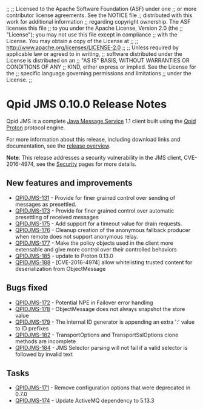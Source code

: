 ;;
;; Licensed to the Apache Software Foundation (ASF) under one
;; or more contributor license agreements.  See the NOTICE file
;; distributed with this work for additional information
;; regarding copyright ownership.  The ASF licenses this file
;; to you under the Apache License, Version 2.0 (the
;; "License"); you may not use this file except in compliance
;; with the License.  You may obtain a copy of the License at
;; 
;;   http://www.apache.org/licenses/LICENSE-2.0
;; 
;; Unless required by applicable law or agreed to in writing,
;; software distributed under the License is distributed on an
;; "AS IS" BASIS, WITHOUT WARRANTIES OR CONDITIONS OF ANY
;; KIND, either express or implied.  See the License for the
;; specific language governing permissions and limitations
;; under the License.
;;

# Qpid JMS 0.10.0 Release Notes

Qpid JMS is a complete [Java Message Service][jms] 1.1 client built
using the [Qpid Proton]({{site_url}}/proton/index.html) protocol
engine.

For more information about this release, including download links and
documentation, see the [release overview](index.html).

**Note**: This release addresses a security vulnerability in the JMS client,
CVE-2016-4974, see the [Security]({{site_url}}/security.html) pages for more details.

[jms]: http://en.wikipedia.org/wiki/Java_Message_Service


## New features and improvements

 - [QPIDJMS-131](https://issues.apache.org/jira/browse/QPIDJMS-131) - Provide for finer grained control over sending of messages as presettled.
 - [QPIDJMS-173](https://issues.apache.org/jira/browse/QPIDJMS-173) - Provide for finer grained control over automatic presettling of received messages
 - [QPIDJMS-175](https://issues.apache.org/jira/browse/QPIDJMS-175) - Add support for a timeout value for drain requests.
 - [QPIDJMS-176](https://issues.apache.org/jira/browse/QPIDJMS-176) - Cleanup creation of the anonymous fallback producer when remote does not support anonymous relay.
 - [QPIDJMS-177](https://issues.apache.org/jira/browse/QPIDJMS-177) - Make the policy objects used in the client more extensable and give more control over their controlled  behaviors
 - [QPIDJMS-185](https://issues.apache.org/jira/browse/QPIDJMS-185) - update to Proton 0.13.0
 - [QPIDJMS-188](https://issues.apache.org/jira/browse/QPIDJMS-188) - [CVE-2016-4974] allow whitelisting trusted content for deserialization from ObjectMessage

## Bugs fixed

 - [QPIDJMS-172](https://issues.apache.org/jira/browse/QPIDJMS-172) - Potential NPE in Failover error handling
 - [QPIDJMS-178](https://issues.apache.org/jira/browse/QPIDJMS-178) - ObjectMessage does not always snapshot the store value
 - [QPIDJMS-179](https://issues.apache.org/jira/browse/QPIDJMS-179) - The internal ID generator is appending an extra ':' value to ID prefixes
 - [QPIDJMS-182](https://issues.apache.org/jira/browse/QPIDJMS-182) - TransportOptions and TransportSslOptions clone methods are incomplete
 - [QPIDJMS-184](https://issues.apache.org/jira/browse/QPIDJMS-184) - JMS Selector parsing will not fail if a valid selector is followed by invalid text

## Tasks

 - [QPIDJMS-171](https://issues.apache.org/jira/browse/QPIDJMS-171) - Remove configuration options that were deprecated in 0.7.0
 - [QPIDJMS-174](https://issues.apache.org/jira/browse/QPIDJMS-174) - Update ActiveMQ dependency to 5.13.3
